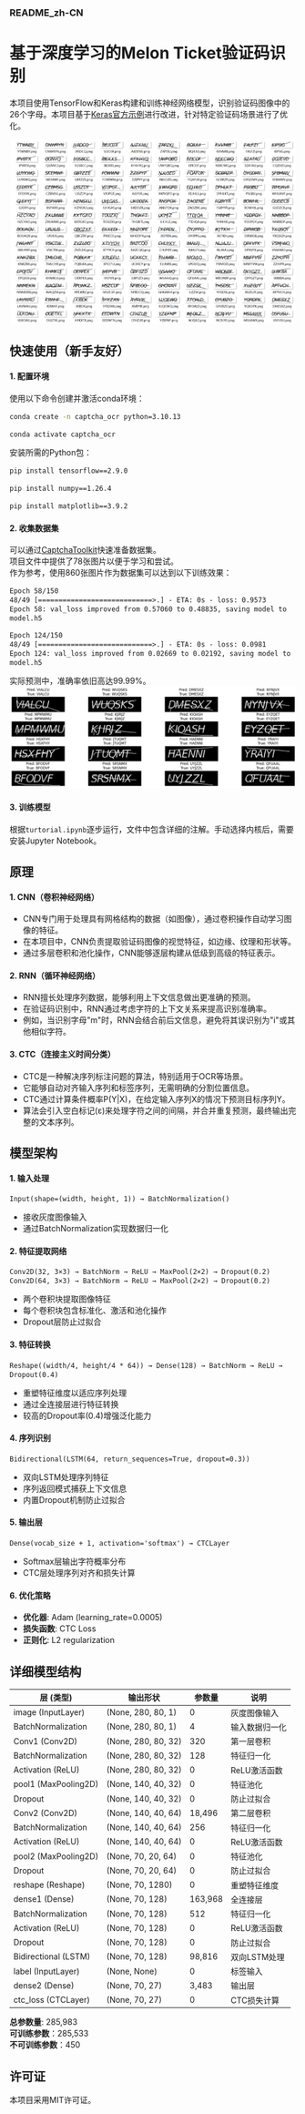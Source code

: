 ### README_zh-CN

# 基于深度学习的Melon Ticket验证码识别

本项目使用TensorFlow和Keras构建和训练神经网络模型，识别验证码图像中的26个字母。本项目基于[Keras官方示例](https://keras.io/examples/vision/captcha_ocr/)进行改进，针对特定验证码场景进行了优化。

![captcha_130](https://github.com/lstrhsu/MyHost/blob/main/pics/captcha_130.png)

## 快速使用（新手友好）

#### 1. 配置环境

使用以下命令创建并激活conda环境：
```bash
conda create -n captcha_ocr python=3.10.13
```
```bash
conda activate captcha_ocr
```
安装所需的Python包：
```bash
pip install tensorflow==2.9.0
```
```bash
pip install numpy==1.26.4
```
```bash
pip install matplotlib==3.9.2
```

#### 2. 收集数据集

可以通过[CaptchaToolkit](https://github.com/lstrhsu/CaptchaToolkit)快速准备数据集。  
项目文件中提供了78张图片以便于学习和尝试。  
作为参考，使用860张图片作为数据集可以达到以下训练效果：
```
Epoch 58/150
48/49 [============================>.] - ETA: 0s - loss: 0.9573
Epoch 58: val_loss improved from 0.57060 to 0.48835, saving model to model.h5
```
```
Epoch 124/150
48/49 [============================>.] - ETA: 0s - loss: 0.0981 
Epoch 124: val_loss improved from 0.02669 to 0.02192, saving model to model.h5
```
实际预测中，准确率依旧高达99.99%。
![captcha_predict](https://github.com/lstrhsu/MyHost/blob/main/pics/captcha_predict.png)

#### 3. 训练模型

根据`turtorial.ipynb`逐步运行，文件中包含详细的注解。手动选择内核后，需要安装Jupyter Notebook。

## 原理

#### 1. CNN（卷积神经网络）
- CNN专门用于处理具有网格结构的数据（如图像），通过卷积操作自动学习图像的特征。
- 在本项目中，CNN负责提取验证码图像的视觉特征，如边缘、纹理和形状等。
- 通过多层卷积和池化操作，CNN能够逐层构建从低级到高级的特征表示。

#### 2. RNN（循环神经网络）
- RNN擅长处理序列数据，能够利用上下文信息做出更准确的预测。
- 在验证码识别中，RNN通过考虑字符的上下文关系来提高识别准确率。
- 例如，当识别字母"m"时，RNN会结合前后文信息，避免将其误识别为"i"或其他相似字符。

#### 3. CTC（连接主义时间分类）
- CTC是一种解决序列标注问题的算法，特别适用于OCR等场景。
- 它能够自动对齐输入序列和标签序列，无需明确的分割位置信息。
- CTC通过计算条件概率P(Y|X)，在给定输入序列X的情况下预测目标序列Y。
- 算法会引入空白标记(ε)来处理字符之间的间隔，并合并重复预测，最终输出完整的文本序列。

## 模型架构

#### 1. 输入处理
```
Input(shape=(width, height, 1)) → BatchNormalization()
```
- 接收灰度图像输入
- 通过BatchNormalization实现数据归一化

#### 2. 特征提取网络
```
Conv2D(32, 3×3) → BatchNorm → ReLU → MaxPool(2×2) → Dropout(0.2)
Conv2D(64, 3×3) → BatchNorm → ReLU → MaxPool(2×2) → Dropout(0.2)
```
- 两个卷积块提取图像特征
- 每个卷积块包含标准化、激活和池化操作
- Dropout层防止过拟合

#### 3. 特征转换
```
Reshape((width/4, height/4 * 64)) → Dense(128) → BatchNorm → ReLU → Dropout(0.4)
```
- 重塑特征维度以适应序列处理
- 通过全连接层进行特征转换
- 较高的Dropout率(0.4)增强泛化能力

#### 4. 序列识别
```
Bidirectional(LSTM(64, return_sequences=True, dropout=0.3))
```
- 双向LSTM处理序列特征
- 序列返回模式捕获上下文信息
- 内置Dropout机制防止过拟合

#### 5. 输出层
```
Dense(vocab_size + 1, activation='softmax') → CTCLayer
```
- Softmax层输出字符概率分布
- CTC层处理序列对齐和损失计算

#### 6. 优化策略

- **优化器**: Adam (learning_rate=0.0005)
- **损失函数**: CTC Loss
- **正则化**: L2 regularization

## 详细模型结构

| 层 (类型)                | 输出形状              | 参数量  | 说明                    |
|------------------------|---------------------|---------|------------------------|
| image (InputLayer)     | (None, 280, 80, 1)  | 0       | 灰度图像输入              |
| BatchNormalization     | (None, 280, 80, 1)  | 4       | 输入数据归一化            |
| Conv1 (Conv2D)         | (None, 280, 80, 32) | 320     | 第一层卷积               |
| BatchNormalization     | (None, 280, 80, 32) | 128     | 特征归一化               |
| Activation (ReLU)      | (None, 280, 80, 32) | 0       | ReLU激活函数            |
| pool1 (MaxPooling2D)   | (None, 140, 40, 32) | 0       | 特征池化                 |
| Dropout               | (None, 140, 40, 32) | 0       | 防止过拟合               |
| Conv2 (Conv2D)         | (None, 140, 40, 64) | 18,496  | 第二层卷积               |
| BatchNormalization     | (None, 140, 40, 64) | 256     | 特征归一化               |
| Activation (ReLU)      | (None, 140, 40, 64) | 0       | ReLU激活函数            |
| pool2 (MaxPooling2D)   | (None, 70, 20, 64)  | 0       | 特征池化                 |
| Dropout               | (None, 70, 20, 64)  | 0       | 防止过拟合               |
| reshape (Reshape)      | (None, 70, 1280)    | 0       | 重塑特征维度              |
| dense1 (Dense)         | (None, 70, 128)     | 163,968 | 全连接层                |
| BatchNormalization     | (None, 70, 128)     | 512     | 特征归一化               |
| Activation (ReLU)      | (None, 70, 128)     | 0       | ReLU激活函数            |
| Dropout               | (None, 70, 128)     | 0       | 防止过拟合               |
| Bidirectional (LSTM)   | (None, 70, 128)     | 98,816  | 双向LSTM处理            |
| label (InputLayer)     | (None, None)        | 0       | 标签输入                |
| dense2 (Dense)         | (None, 70, 27)      | 3,483   | 输出层                 |
| ctc_loss (CTCLayer)    | (None, 70, 27)      | 0       | CTC损失计算             |

**总参数量**: 285,983  
**可训练参数**：285,533  
**不可训练参数**：450

## 许可证
本项目采用MIT许可证。